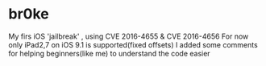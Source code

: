 # br0ke
My firs iOS 'jailbreak' , using CVE 2016-4655 &amp; CVE 2016-4656
For now only iPad2,7 on iOS 9.1 is supported(fixed offsets)
I added some comments for helping beginners(like me) to understand the code easier
